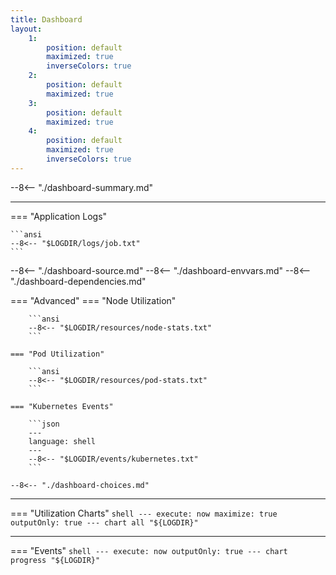 ```yaml
---
title: Dashboard
layout:
    1:
        position: default
        maximized: true
        inverseColors: true
    2:
        position: default
        maximized: true
    3:
        position: default
        maximized: true
    4:
        position: default
        maximized: true
        inverseColors: true
---
```


--8<-- "./dashboard-summary.md"

---

=== "Application Logs"

    ```ansi
    --8<-- "$LOGDIR/logs/job.txt"
    ```

--8<-- "./dashboard-source.md"
--8<-- "./dashboard-envvars.md"
--8<-- "./dashboard-dependencies.md"

=== "Advanced"
    === "Node Utilization"

        ```ansi
        --8<-- "$LOGDIR/resources/node-stats.txt"
        ```

    === "Pod Utilization"

        ```ansi
        --8<-- "$LOGDIR/resources/pod-stats.txt"
        ```

    === "Kubernetes Events"

        ```json
        ---
        language: shell
        ---
        --8<-- "$LOGDIR/events/kubernetes.txt"
        ```

    --8<-- "./dashboard-choices.md"

---

=== "Utilization Charts"
    ```shell
    ---
    execute: now
    maximize: true
    outputOnly: true
    ---
    chart all "${LOGDIR}"
    ```

---

=== "Events"
    ```shell
    ---
    execute: now
    outputOnly: true
    ---
    chart progress "${LOGDIR}"
    ```
